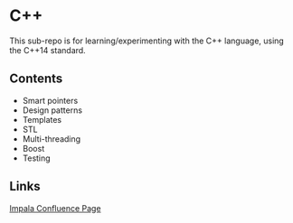 # C++

This sub-repo is for learning/experimenting with the C++ language, using the C++14 standard.

## Contents

* Smart pointers
* Design patterns
* Templates
* STL
* Multi-threading
* Boost
* Testing

## Links

[Impala Confluence Page](https://cwiki.apache.org/confluence/display/IMPALA/Impala+Home)